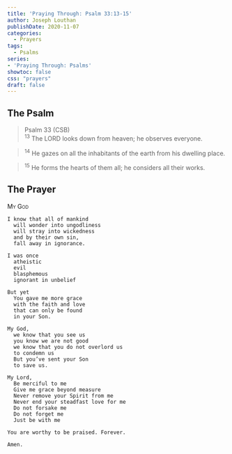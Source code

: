 ```yaml
---
title: 'Praying Through: Psalm 33:13-15'
author: Joseph Louthan
publishDate: 2020-11-07
categories:
  - Prayers
tags:
  - Psalms
series:
- 'Praying Through: Psalms'
showtoc: false
css: "prayers"
draft: false
---
```

## The Psalm

>Psalm 33 (CSB)  
><sup>13</sup> The LORD looks down from heaven; he observes everyone. 

><sup>14</sup> He gazes on all the inhabitants of the earth from his dwelling place. 

><sup>15</sup> He forms the hearts of them all; he considers all their works. 

## The Prayer

<div style="font-variant: small-caps;">
My God
</div>

```text
I know that all of mankind
  will wonder into ungodliness 
  will stray into wickedness
  and by their own sin,
  fall away in ignorance. 

I was once
  atheistic
  evil
  blasphemous
  ignorant in unbelief

But yet
  You gave me more grace
  with the faith and love
  that can only be found 
  in your Son.

My God,
  we know that you see us
  you know we are not good
  we know that you do not overlord us
  to condemn us
  But you’ve sent your Son
  to save us.

My Lord,
  Be merciful to me
  Give me grace beyond measure
  Never remove your Spirit from me 
  Never end your steadfast love for me
  Do not forsake me
  Do not forget me
  Just be with me

You are worthy to be praised. Forever.

Amen.
```
